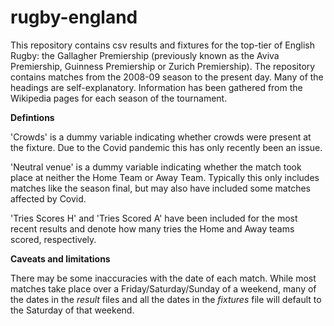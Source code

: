 # rugby-england

This repository contains csv results and fixtures for the top-tier of English Rugby: the Gallagher Premiership (previously known as the Aviva Premiership, Guinness Premiership or Zurich Premiership). The repository contains matches from the 2008-09 season to the present day.
Many of the headings are self-explanatory. Information has been gathered from the Wikipedia pages for each season of the tournament.


**Defintions**

'Crowds' is a dummy variable indicating whether crowds were present at the fixture. Due to the Covid pandemic this has only recently been an issue.

'Neutral venue' is a dummy variable indicating whether the match took place at neither the Home Team or Away Team. Typically this only includes matches like the season final, but may also have included some matches affected by Covid.

'Tries Scores H' and 'Tries Scored A' have been included for the most recent results and denote how many tries the Home and Away teams scored, respectively.


**Caveats and limitations**

There may be some inaccuracies with the date of each match. While most matches take place over a Friday/Saturday/Sunday of a weekend, many of the dates in the _result_ files and all the dates in the _fixtures_ file will default to the Saturday of that weekend.
